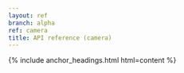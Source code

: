 ```yaml
---
layout: ref
branch: alpha
ref: camera
title: API reference (camera)
---
```

{% include anchor_headings.html html=content %}